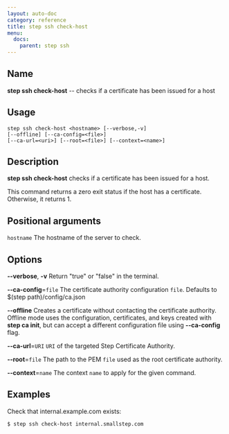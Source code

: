 ```yaml
---
layout: auto-doc
category: reference
title: step ssh check-host
menu:
  docs:
    parent: step ssh
---
```


## Name
**step ssh check-host** -- checks if a certificate has been issued for a host

## Usage

```raw
step ssh check-host <hostname> [--verbose,-v]
[--offline] [--ca-config=<file>]
[--ca-url=<uri>] [--root=<file>] [--context=<name>]
```

## Description

**step ssh check-host** checks if a certificate has been issued for a host.

This command returns a zero exit status if the host has a certificate.
Otherwise, it returns 1.

## Positional arguments

`hostname`
The hostname of the server to check.

## Options


**--verbose**, **-v**
Return "true" or "false" in the terminal.

**--ca-config**=`file`
The certificate authority configuration `file`. Defaults to
$(step path)/config/ca.json

**--offline**
Creates a certificate without contacting the certificate authority. Offline mode
uses the configuration, certificates, and keys created with **step ca init**,
but can accept a different configuration file using **--ca-config** flag.

**--ca-url**=`URI`
`URI` of the targeted Step Certificate Authority.

**--root**=`file`
The path to the PEM `file` used as the root certificate authority.

**--context**=`name`
The context `name` to apply for the given command.

## Examples

Check that internal.example.com exists:
```shell
$ step ssh check-host internal.smallstep.com
```

